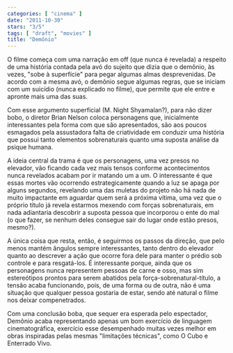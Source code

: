 ```yaml
---
categories: [ "cinema" ]
date: "2011-10-30"
stars: "3/5"
tags: [ "draft", "movies" ]
title: "Demônio"
---
```

O filme começa com uma narração em off (que nunca é revelada) a
respeito de uma história contada pela avó do sujeito que dizia que
o demônio, às vezes, "sobe à superfície" para pegar algumas almas
desprevenidas. De acordo com a mesma avó, o demônio segue algumas
regras, que se iniciam com um suicídio (nunca explicado no filme),
que permite que ele entre e apronte mais uma das suas.

Com esse argumento superficial (M. Night Shyamalan?), para não dizer
bobo, o diretor Brian Nelson coloca personagens que, inicialmente
interessantes pela forma com que são apresentados, são aos poucos
esmagados pela assustadora falta de criatividade em conduzir uma história
que possui tanto elementos sobrenaturais quanto uma suposta análise da
psique humana.

A ideia central da trama é que os personagens, uma vez presos no
elevador, vão ficando cada vez mais tensos conforme acontecimentos
nunca revelados acabam por ir matando um a um. O interessante é que
essas mortes vão ocorrendo estrategicamente quando a luz se apaga por
alguns segundos, revelando uma das muletas do projeto não há nada de
muito impactante em aguardar quem será a próxima vítima, uma vez que
o próprio título já revela estarmos mexendo com forças sobrenaturais,
em nada adiantaria descobrir a suposta pessoa que incorporou o ente do mal
(o que fazer, se nenhum deles consegue sair do lugar onde estão presos,
mesmo?).

A única coisa que resta, então, é seguirmos os passos da direção,
que pelo menos mantém ângulos sempre interessantes, tanto dentro
do elevador quanto ao descrever a ação que ocorre fora dele para
manter o prédio sob controle e para resgatá-los. É interessante
porque, ainda que os personagens nunca representem pessoas de
carne e osso, mas sim estereótipos prontos para serem abatidos pela
força-sobrenatural-título, a tensão acaba funcionando, pois, de uma
forma ou de outra, não é uma situação que qualquer pessoa gostaria
de estar, sendo até natural o filme nos deixar compenetrados.

Com uma conclusão boba, que sequer era esperada pelo espectador,
Demônio acaba representando apenas um bom exercício de linguagem
cinematográfica, exercício esse desempenhado muitas vezes melhor em
obras inspiradas pelas mesmas "limitações técnicas", como O Cubo e
Enterrado Vivo.

